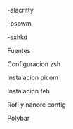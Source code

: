 

-alacritty 

-bspwm

-sxhkd

Fuentes

Configuracion zsh

Instalacion picom

Instalacion feh

Rofi y nanorc config

Polybar

